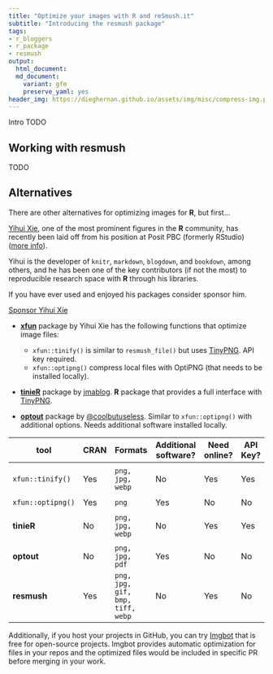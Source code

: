 ```yaml
---
title: "Optimize your images with R and reSmush.it"
subtitle: "Introducing the resmush package"
tags:
- r_bloggers
- r_package
- resmush
output:
  html_document:
  md_document:
    variant: gfm
    preserve_yaml: yes
header_img: https://dieghernan.github.io/assets/img/misc/compress-img.png
---
```


Intro TODO

## Working with resmush

TODO


## Alternatives

There are other alternatives for optimizing images for **R**, but first...

<div class="alert alert-info p-3 mx-2 mb-3">
   <p><a href="https://yihui.org/">Yihui Xie</a>, one of the most prominent figures in the <strong>R</strong> community, has recently been laid off from his 
      position at Posit PBC (formerly RStudio) (<a href="https://yihui.org/en/2024/01/bye-rstudio/">more info</a>).
   </p>
   <p>Yihui is the developer of <code>knitr</code>, <code>markdown</code>, <code>blogdown</code>, and <code>bookdown</code>, among others, and he has been one of the 
      key contributors (if not the most) to reproducible research space with <strong>R</strong> through his libraries.
   </p>
   <p>If you have ever used and enjoyed his packages consider sponsor him.</p>
   <div class="text-center my-3">
      <a class="btn btn-light border border-dark" role="button" aria-label="Sponsor @yihui" target="_top" href="https://github.com/sponsors/yihui?o=esb">
      <i class="fa-regular fa-heart fa-lg mr-2" aria-hidden="true" style="color: #bf3989;"></i><span class="font-weight-bold">Sponsor Yihui Xie</span>
      </a>
   </div>
</div>

-   [**xfun**](https://cran.r-project.org/package=xfun) package by Yihui Xie has
    the following functions that optimize image files:

    -   `xfun::tinify()` is similar to `resmush_file()` but uses
        [TinyPNG](https://tinypng.com/). API key required.
    -   `xfun::optipng()` compress local files with OptiPNG (that needs to be
        installed locally).

-   [**tinieR**](https://jmablog.github.io/tinieR/) package by
    [jmablog](https://jmablog.com/). **R** package that provides a full
    interface with [TinyPNG](https://tinypng.com/).

-   [**optout**](https://github.com/coolbutuseless/optout) package by
    [@coolbutuseless](<https://coolbutuseless.github.io/>). Similar to
    `xfun::optipng()` with additional options. Needs additional software
    installed locally.

| tool              | CRAN | Formats                           | Additional software? | Need online? | API Key? | Limits?                     |
|-------------------|------|-----------------------------------|----------------------|--------------|----------|-----------------------------|
| `xfun::tinify()`  | Yes  | `png, jpg, webp`                  | No                   | Yes          | Yes      | 500 files/month (Free tier) |
| `xfun::optipng()` | Yes  | `png`                             | Yes                  | No           | No       | No                          |
| **tinieR**        | No   | `png, jpg, webp`                  | No                   | Yes          | Yes      | 500 files/month (Free tier) |
| **optout**        | No   | `png, jpg, pdf`                  | Yes                  | No           | No       | No                          |
| **resmush**       | Yes  | `png, jpg, gif, bmp, tiff, webp` | No                   | Yes          | No       | Max size 5Mb                |

Additionally, if you host your projects in GitHub, you can try
[Imgbot](https://imgbot.net/) that is free for open-source projects. Imgbot
provides automatic optimization for files in your repos and the optimized files
would be included in specific PR before merging in your work.